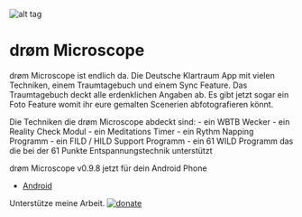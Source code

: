 ![alt tag](https://raw.githubusercontent.com/m3tti/droem/master/bw.png)
# drøm Microscope
drøm Microscope ist endlich da. Die Deutsche Klartraum App mit vielen Techniken, einem Traumtagebuch und einem Sync Feature. 
Das Traumtagebuch deckt alle erdenklichen Angaben ab. Es gibt jetzt sogar ein Foto Feature womit ihr eure gemalten Scenerien abfotografieren könnt.

Die Techniken die drøm Microscope abdeckt sind:
    - ein WBTB Wecker
    - ein Reality Check Modul
    - ein Meditations Timer
    - ein Rythm Napping Programm
    - ein FILD / HILD Support Programm
    - ein 61 WILD Programm das die bei der 61 Punkte Entspannungstechnik unterstützt

drøm Microscope v0.9.8 jetzt für dein Android Phone
- [Android](https://github.com/m3tti/droem/raw/master/download/droem-0.9.6.apk)

Unterstütze meine Arbeit. [![donate](https://www.paypalobjects.com/de_DE/DE/i/btn/btn_donate_SM.gif)](https://www.paypal.com/cgi-bin/webscr?cmd=_s-xclick&hosted_button_id=6DR64MASBWBXJ)
